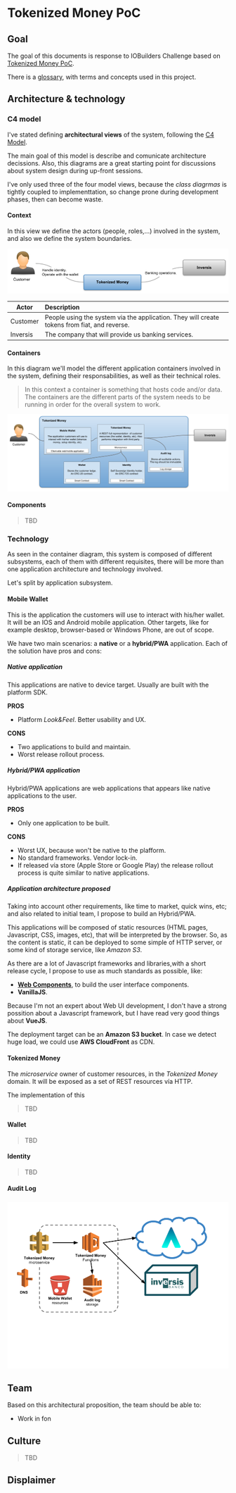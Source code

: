 Tokenized Money PoC
===================

## Goal

The goal of this documents is response to IOBuilders Challenge based on [Tokenized Money PoC](https://github.com/Ferparishuertas/iobuilders/wiki/IoBuilders-POC).

There is a [glossary](./glossary.md), with terms and concepts used in this project.


## Architecture & technology

### C4 model

I've stated defining **architectural views** of the system, following the [C4 Model](https://c4model.com/). 

The main goal of this model is describe and comunicate architecture decissions. Also, this diagrams are a great starting point for discussions about system design during up-front sessions.

I've only used three of the four model views, because the *class diagrmas* is tightly coupled to implementtation, so change prone during development phases, then can become waste.


#### Context

In this view we define the actors (people, roles,...) involved in the system, and also we define the system boundaries. 

![C4 Context diagram](./resources/iobuilders-tokenizedmoney-contextdiagram.png)

| Actor    | Description   
| ---------|:--------------------
| Customer | People using the system via the application. They will create tokens from fiat, and reverse. 
| Inversis | The company that will provide us banking services.


#### Containers

In this diagram we'll model the different application containers involved in the system, defining their responsabilities, as well as their technical roles.

> In this context a container is something that hosts code and/or data. The containers are the different parts of the system needs to be running in order for the overall system to work.

![C4 Context diagram](./resources/iobuilders-tokenizedmoney-containerdiagram.png)


#### Components

> TBD

### Technology

As seen in the container diagram, this system is composed of different subsystems, each of them with different requisites, there will be more than one application architecture and technology involved. 

Let's split by application subsystem.

#### Mobile Wallet

This is the application the customers will use to interact with his/her wallet. It will be an IOS and Android mobile application. Other targets, like for example desktop, browser-based or Windows Phone, are out of scope.

We have two main scenarios: a **native** or a **hybrid/PWA** application. Each of the solution have pros and cons:

##### Native application

This applications are native to device target. Usually are built with the platform SDK. 

**PROS**

  - Platform *Look&Feel*. Better usability and UX.

**CONS**

  - Two applications to build and maintain.
  - Worst release rollout process.


##### Hybrid/PWA application

Hybrid/PWA applications are web applications that appears like native applications to the user.  

**PROS**

  - Only one application to be built.

**CONS**

  - Worst UX, because won't be native to the plafform.
  - No standard frameworks. Vendor lock-in.
  - If released vía store (Apple Store or Google Play) the release rollout process is quite similar to native applications.


##### Application architecture proposed

Taking into account other requirements, like time to market, quick wins, etc; and also related to initial team, I propose to build an Hybrid/PWA.

This applications will be composed of static resources (HTML pages, Javascript, CSS, images, etc), that will be interpreted by the browser. So, as the content is static, it can be deployed to some simple of HTTP server, or some kind of storage service, like *Amazon S3*. 

As there are a lot of Javascript frameworks and libraries,with a short release cycle, I propose to use as much standards as possible, like:

  - **[Web Components](https://github.com/w3c/webcomponents)**, to build the user interface components.
  - **VanillaJS**.

Because I'm not an expert about Web UI development, I don't have a strong possition about a Javascript framework, but I have read very good things about **VueJS**.

The deployment target can be an **Amazon S3 bucket**. In case we detect huge load, we could use **AWS CloudFront** as CDN.


#### Tokenized Money

The *microservice* owner of customer resources, in the *Tokenized Money* domain. It will be exposed as a set of REST resources vía HTTP.

The implementation of this 

> TBD


#### Wallet

> TBD


#### Identity

> TBD


#### Audit Log


###  

![Tokenized Money on AWS](./resources/iobuilders-tokenizedmoney-aws.png)



## Team

Based on this architectural proposition, the team should be able to:

  - Work in fon


## Culture

> TBD


## Displaimer